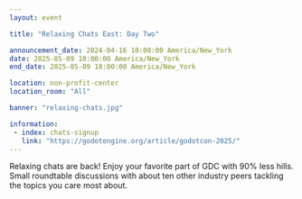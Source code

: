 ```yaml
---
layout: event

title: "Relaxing Chats East: Day Two"

announcement_date: 2024-04-16 10:00:00 America/New_York
date: 2025-05-09 10:00:00 America/New_York
end_date: 2025-05-09 18:00:00 America/New_York

location: non-profit-center
location_room: "All"

banner: "relaxing-chats.jpg"

information:
 - index: chats-signup
   link: "https://godotengine.org/article/godotcon-2025/"
---
```


Relaxing chats are back! Enjoy your favorite part of GDC with 90% less hills. Small roundtable discussions with about ten other industry peers tackling the topics you care most about.
